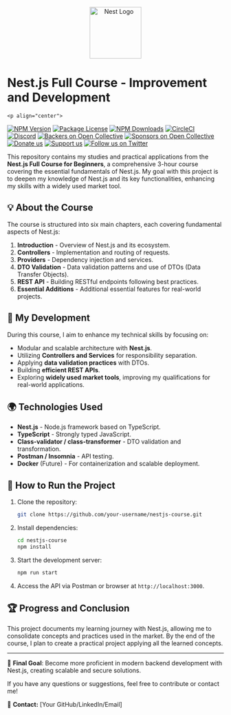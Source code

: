 <p align="center">
  <a href="http://nestjs.com/" target="blank"><img src="https://nestjs.com/img/logo-small.svg" width="120" alt="Nest Logo" /></a>
</p>

[circleci-image]: https://img.shields.io/circleci/build/github/nestjs/nest/master?token=abc123def456
[circleci-url]: https://circleci.com/gh/nestjs/nest

# Nest.js Full Course - Improvement and Development

    <p align="center">
<a href="https://www.npmjs.com/~nestjscore" target="_blank"><img src="https://img.shields.io/npm/v/@nestjs/core.svg" alt="NPM Version" /></a>
<a href="https://www.npmjs.com/~nestjscore" target="_blank"><img src="https://img.shields.io/npm/l/@nestjs/core.svg" alt="Package License" /></a>
<a href="https://www.npmjs.com/~nestjscore" target="_blank"><img src="https://img.shields.io/npm/dm/@nestjs/common.svg" alt="NPM Downloads" /></a>
<a href="https://circleci.com/gh/nestjs/nest" target="_blank"><img src="https://img.shields.io/circleci/build/github/nestjs/nest/master" alt="CircleCI" /></a>
<a href="https://discord.gg/G7Qnnhy" target="_blank"><img src="https://img.shields.io/badge/discord-online-brightgreen.svg" alt="Discord"/></a>
<a href="https://opencollective.com/nest#backer" target="_blank"><img src="https://opencollective.com/nest/backers/badge.svg" alt="Backers on Open Collective" /></a>
<a href="https://opencollective.com/nest#sponsor" target="_blank"><img src="https://opencollective.com/nest/sponsors/badge.svg" alt="Sponsors on Open Collective" /></a>
  <a href="https://paypal.me/kamilmysliwiec" target="_blank"><img src="https://img.shields.io/badge/Donate-PayPal-ff3f59.svg" alt="Donate us"/></a>
    <a href="https://opencollective.com/nest#sponsor"  target="_blank"><img src="https://img.shields.io/badge/Support%20us-Open%20Collective-41B883.svg" alt="Support us"></a>
  <a href="https://twitter.com/nestframework" target="_blank"><img src="https://img.shields.io/twitter/follow/nestframework.svg?style=social&label=Follow" alt="Follow us on Twitter"></a>
</p>
  <!--[![Backers on Open Collective](https://opencollective.com/nest/backers/badge.svg)](https://opencollective.com/nest#backer)
  [![Sponsors on Open Collective](https://opencollective.com/nest/sponsors/badge.svg)](https://opencollective.com/nest#sponsor)-->


This repository contains my studies and practical applications from the **Nest.js Full Course for Beginners**, a comprehensive 3-hour course covering the essential fundamentals of Nest.js. My goal with this project is to deepen my knowledge of Nest.js and its key functionalities, enhancing my skills with a widely used market tool.

## 💡 About the Course
The course is structured into six main chapters, each covering fundamental aspects of Nest.js:

1. **Introduction** - Overview of Nest.js and its ecosystem.
2. **Controllers** - Implementation and routing of requests.
3. **Providers** - Dependency injection and services.
4. **DTO Validation** - Data validation patterns and use of DTOs (Data Transfer Objects).
5. **REST API** - Building RESTful endpoints following best practices.
6. **Essential Additions** - Additional essential features for real-world projects.

## 💪 My Development
During this course, I aim to enhance my technical skills by focusing on:

- Modular and scalable architecture with **Nest.js**.
- Utilizing **Controllers and Services** for responsibility separation.
- Applying **data validation practices** with DTOs.
- Building **efficient REST APIs**.
- Exploring **widely used market tools**, improving my qualifications for real-world applications.

## 🌍 Technologies Used
- **Nest.js** - Node.js framework based on TypeScript.
- **TypeScript** - Strongly typed JavaScript.
- **Class-validator / class-transformer** - DTO validation and transformation.
- **Postman / Insomnia** - API testing.
- **Docker** (Future) - For containerization and scalable deployment.

## 🔧 How to Run the Project
1. Clone the repository:
   ```bash
   git clone https://github.com/your-username/nestjs-course.git
   ```
2. Install dependencies:
   ```bash
   cd nestjs-course
   npm install
   ```
3. Start the development server:
   ```bash
   npm run start
   ```
4. Access the API via Postman or browser at `http://localhost:3000`.

## 🏆 Progress and Conclusion
This project documents my learning journey with Nest.js, allowing me to consolidate concepts and practices used in the market. By the end of the course, I plan to create a practical project applying all the learned concepts.

---

🌟 **Final Goal**: Become more proficient in modern backend development with Nest.js, creating scalable and secure solutions.

If you have any questions or suggestions, feel free to contribute or contact me!

📢 **Contact:** [Your GitHub/LinkedIn/Email]

